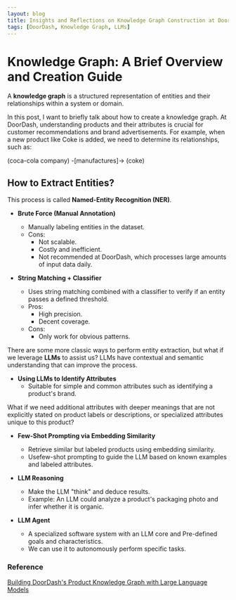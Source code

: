 ```yaml
---
layout: blog
title: Insights and Reflections on Knowledge Graph Construction at DoorDash
tags: [DoorDash, Knowledge Graph, LLMs]
---
```

# Knowledge Graph: A Brief Overview and Creation Guide

A **knowledge graph** is a structured representation of entities and their relationships within a system or domain. 

In this post, I want to briefly talk about how to create a knowledge graph. At DoorDash, understanding products and their attributes is crucial for customer recommendations and brand advertisements. For example, when a new product like Coke is added, we need to determine its relationships, such as:

(coca-cola company) -[manufactures]-> (coke)

## How to Extract Entities?

This process is called **Named-Entity Recognition (NER)**.

- **Brute Force (Manual Annotation)**
   - Manually labeling entities in the dataset.
   - Cons:
     - Not scalable.
     - Costly and inefficient.
     - Not recommended at DoorDash, which processes large amounts of input data daily.

- **String Matching + Classifier**
   - Uses string matching combined with a classifier to verify if an entity passes a defined threshold.
   - Pros:
     - High precision.
     - Decent coverage.
   - Cons:
     - Only work for obvious patterns.

There are some more classic ways to perform entity extraction, but what if we leverage **LLMs** to assist us? LLMs have contextual and semantic understanding that can improve the process.

- **Using LLMs to Identify Attributes**
   - Suitable for simple and common attributes such as identifying a product's brand.

What if we need additional attributes with deeper meanings that are not explicitly stated on product labels or descriptions, or specialized attributes unique to this product?

- **Few-Shot Prompting via Embedding Similarity**
   - Retrieve similar but labeled products using embedding similarity.
   - Usefew-shot prompting to guide the LLM based on known examples and labeled attributes.

- **LLM Reasoning**
   - Make the LLM "think" and deduce results.
   - Example: An LLM could analyze a product's packaging photo and infer whether it is organic.

- **LLM Agent**
   - A specialized software system with an LLM core and Pre-defined goals and characteristics.
   - We can use it to autonomously perform specific tasks.


### Reference

[Building DoorDash's Product Knowledge Graph with Large Language Models](https://careersatdoordash.com/blog/building-doordashs-product-knowledge-graph-with-large-language-models)